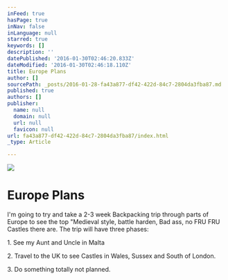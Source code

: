 ```yaml
---
inFeed: true
hasPage: true
inNav: false
inLanguage: null
starred: true
keywords: []
description: ''
datePublished: '2016-01-30T02:46:20.833Z'
dateModified: '2016-01-30T02:46:18.110Z'
title: Europe Plans
author: []
sourcePath: _posts/2016-01-28-fa43a877-df42-422d-84c7-2804da3fba87.md
published: true
authors: []
publisher:
  name: null
  domain: null
  url: null
  favicon: null
url: fa43a877-df42-422d-84c7-2804da3fba87/index.html
_type: Article

---
```

![](https://the-grid-user-content.s3-us-west-2.amazonaws.com/c8994494-7958-42da-a9a2-6f0c3697950f.jpg)

# Europe Plans

I'm going to try and take a 2-3 week Backpacking trip through parts of Europe to see the top "Medieval style, battle harden, Bad ass, no FRU FRU Castles there are. The trip will have three phases:

1\. See my Aunt and Uncle in Malta

2\. Travel to the UK to see Castles in Wales, Sussex and South of London. 

3\. Do something totally not planned.